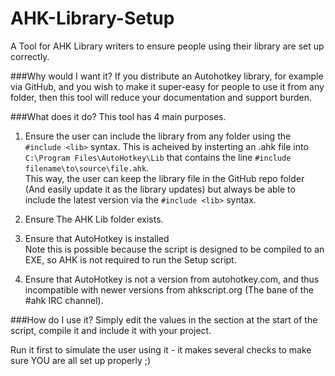 AHK-Library-Setup
=================

A Tool for AHK Library writers to ensure people using their library are set up correctly.

###Why would I want it?
If you distribute an Autohotkey library, for example via GitHub, and you wish to make it super-easy for people to  use it from any folder, then this tool will reduce your documentation and support burden.

###What does it do?
This tool has 4 main purposes.  
1. Ensure the user can include the library from any folder using the `#include <lib>` syntax. This is acheived by insterting an .ahk file into `C:\Program Files\AutoHotkey\Lib` that contains the line `#include filename\to\source\file.ahk`.   
This way, the user can keep the library file in the GitHub repo folder (And easily update it as the library updates) but always be able to include the latest version via the `#include <lib>` syntax.

2. Ensure The AHK Lib folder exists.
3. Ensure that AutoHotkey is installed   
Note this is possible because the script is designed to be compiled to an EXE, so AHK is not required to run the Setup script.
4. Ensure that AutoHotkey is not a version from autohotkey.com, and thus incompatible with newer versions from ahkscript.org (The bane of the #ahk IRC channel).

###How do I use it?
Simply edit the values in the section at the start of the script, compile it and include it with your project.

Run it first to simulate the user using it - it makes several checks to make sure YOU are all set up properly ;)
